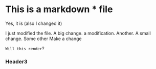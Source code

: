 # This is a markdown * file

Yes, it is (also I changed it)

I just modified the file.
A big change.
a modification. Another.
A small change.
Some other
Make a change

`Will this render`?

### Header3
